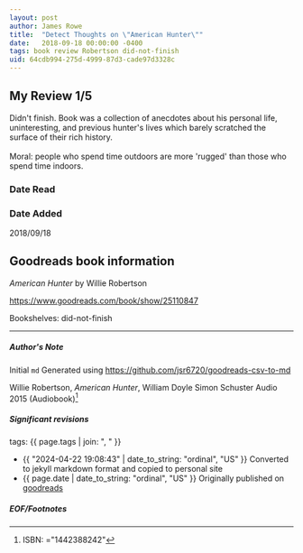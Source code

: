 ```yaml
---
layout: post
author: James Rowe
title:  "Detect Thoughts on \"American Hunter\""
date:   2018-09-18 00:00:00 -0400
tags: book review Robertson did-not-finish
uid: 64cdb994-275d-4999-87d3-cade97d3328c
---
```


<!-- highly dependent on how you personally use jekyll templates, and how you want this to show up -->
<!-- escape any jekyll keys with double brackets -->

## My Review 1/5

Didn't finish. Book was a collection of anecdotes about his personal life, uninteresting, and previous hunter's lives which barely scratched the surface of their rich history.<br/><br/>Moral: people who spend time outdoors are more 'rugged' than those who spend time indoors.

### Date Read


### Date Added
2018/09/18

## Goodreads book information

*American Hunter* by Willie Robertson

https://www.goodreads.com/book/show/25110847

Bookshelves: did-not-finish

---

##### Author's Note

Initial `md` Generated using https://github.com/jsr6720/goodreads-csv-to-md

Willie Robertson, *American Hunter*, William  Doyle Simon  Schuster Audio 2015 (Audiobook)[^1]

##### Significant revisions

tags: {{ page.tags | join: ", " }} <!-- todo move this somewhere -->

- {{ "2024-04-22 19:08:43" | date_to_string: "ordinal", "US" }} Converted to jekyll markdown format and copied to personal site
- {{ page.date | date_to_string: "ordinal", "US" }} Originally published on [goodreads](https://www.goodreads.com)

##### EOF/Footnotes

[^1]: ISBN: ="1442388242"